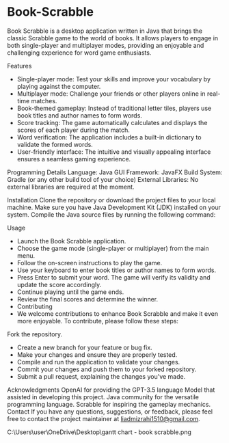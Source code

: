 # Book-Scrabble
Book Scrabble is a desktop application written in Java that brings the classic Scrabble game to the world of books. 
It allows players to engage in both single-player and multiplayer modes, providing an enjoyable and challenging experience for word game enthusiasts.

Features
- Single-player mode: Test your skills and improve your vocabulary by playing against the computer.
- Multiplayer mode: Challenge your friends or other players online in real-time matches.
- Book-themed gameplay: Instead of traditional letter tiles, players use book titles and author names to form words.
- Score tracking: The game automatically calculates and displays the scores of each player during the match.
- Word verification: The application includes a built-in dictionary to validate the formed words.
- User-friendly interface: The intuitive and visually appealing interface ensures a seamless gaming experience.

Programming Details
Language: Java
GUI Framework: JavaFX
Build System: Gradle (or any other build tool of your choice)
External Libraries: No external libraries are required at the moment.

Installation
Clone the repository or download the project files to your local machine.
Make sure you have Java Development Kit (JDK) installed on your system.
Compile the Java source files by running the following command:

Usage
- Launch the Book Scrabble application.
- Choose the game mode (single-player or multiplayer) from the main menu.
- Follow the on-screen instructions to play the game.
- Use your keyboard to enter book titles or author names to form words.
- Press Enter to submit your word. The game will verify its validity and update the score accordingly.
- Continue playing until the game ends.
- Review the final scores and determine the winner.
- Contributing
- We welcome contributions to enhance Book Scrabble and make it even more enjoyable. To contribute, please follow these steps:

Fork the repository.
- Create a new branch for your feature or bug fix.
- Make your changes and ensure they are properly tested.
- Compile and run the application to validate your changes.
- Commit your changes and push them to your forked repository.
- Submit a pull request, explaining the changes you've made.

Acknowledgments
OpenAI for providing the GPT-3.5 language Model that assisted in developing this project.
Java community for the versatile programming language.
Scrabble for inspiring the gameplay mechanics.
Contact
If you have any questions, suggestions, or feedback, please feel free to contact the project maintainer at liadmizrahi1510@gmail.com.

C:\Users\user\OneDrive\Desktop\gantt chart - book scrabble.png

